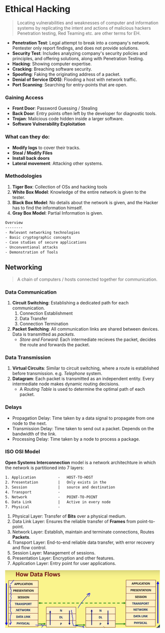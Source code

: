 # Ethical Hacking

> Locating vulnerabilities and weaknesses of computer and information systems by replicating the intent and actions of malicious hackers
> Penetration testing, Red Teaming etc. are other terms for EH.

- **Penetration Test**: Legal attempt to break into a company's network. Pentester only report findings, and does not provide solutions.
- **Security Test**: Includes analyzing company's security policies and principles, and offering solutions, along with Penetration Testing.
- **Hacking**: Showing computer expertise.
- **Cracking**: Breaching software security.
- **Spoofing**: Faking the originating address of a packet.
- **Denial of Service (DOS)**: Flooding a host with network traffic.
- **Port Scanning**: Searching for entry-points that are open.

### Gaining Access

- **Front Door**: Password Guessing / Stealing
- **Back Door**: Entry points often left by the developer for diagnostic tools.
- **Trojan**: Malicious code hidden inside a larger software.
- **Software Vulnerability Exploitation**

### What can they do:
- **Modify logs** to cover their tracks.
- **Steal / Modify Files**
- **Install back doors**
- **Lateral movement**: Attacking other systems.

### Methodologies

1. **Tiger Box**: Collection of OSs and hacking tools
2. **White Box Model**: Knowledge of the entire network is given to the tester.
3. **Black Box Model**: No details about the network is given, and the Hacker has to find the information himself.
4. **Gray Box Model**: Partial Information is given.

```
Overview
--------
- Relevant networking technologies
- Basic cryptographic concepts
- Case studies of secure applications
- Unconventional attacks
- Demonstration of Tools
```

## Networking

> A chain of computers / hosts connected together for communication.

### Data Communication

1. **Circuit Switching**: Establishing a dedicated path for each communication.
    1. Connection Establishment
    2. Data Transfer
    3. Connection Termination
2. **Packet Switching**: All communication links are shared between devices. Data is transmitted as *packets*.
    - *Store and Forward*: Each intermediate recieves the packet, decides the route and forwards the packet.

### Data Transmission

1. **Virtual Circuits**: Similar to circuit switching, where a route is established before transmission. e.g. *Telephone* system.
2. **Datagram**: Each packet is transmitted as an independent entity. Every intermediate node makes dynamic routing decisions.
    - A *Routing Table* is used to determine the optimal path of each packet.

### Delays

- Propagation Delay: Time taken by a data signal to propagate from one node to the next.
- Transmission Delay: Time taken to send out a packet. Depends on the bandwidth of the link.
- Processing Delay: Time taken by a node to process a package.

### ISO OSI Model

**Open Systems Interconnection** model is a network architechture in which the network is partitioned into 7 layers:
```
1. Application          -   HOST-TO-HOST
2. Presentation         |   Only exists in the
3. Session              |   source and destination
4. Transport            -
5. Network              -   POINT-TO-POINT
6. Data Link            |   Active in every node
7. Physical             -
```

1. Physical Layer: Transfer of **Bits** over a physical medium.
2. Data Link Layer: Ensures the reliable transfer of **Frames** from point-to-point.
3. Network Layer: Establish, maintain and terminate connections, Routes **Packets**.
4. Transport Layer: End-to-end reliable data transfer, with error recovery and flow control.
5. Session Layer: Management of sessions.
6. Presentation Layer: Encryption and other features.
7. Application Layer: Entry point for user applications.

![alt text](dataflow.png)


